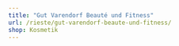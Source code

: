```yaml
---
title: "Gut Varendorf Beauté und Fitness"
url: /rieste/gut-varendorf-beaute-und-fitness/
shop: Kosmetik
---
```

